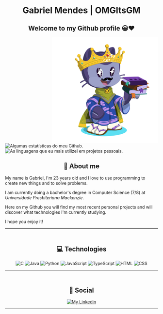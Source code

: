 <h1 align="center">Gabriel Mendes | OMGItsGM</h1>
<h2 align="center">Welcome to my Github profile 😀❤️</h2>

<img align="right" href="#" src="readme-files/octocat-1717422957778.png" width=350px title="My Octocat" alt="My Octocat">

<div align="left">

  <!-- Github Stats -->
  <img href="#" src="https://github-readme-stats.vercel.app/api?username=omgitsgm&show_icons=true&theme=dracula&bg_color=00000000" height="160px" title="Algumas estatísticas do meu Github."/>

  <!-- Most used Languages -->
  <img href="#" src="https://github-readme-stats.vercel.app/api/top-langs/?username=omgitsgm&show_icons=true&layout=compact&langs_count=6&theme=dracula&bg_color=00000000" height="160px" title="As linguagens que eu mais utilizei em projetos pessoais."/>

</div>

<h2 align="center">💬 About me</h2>

My name is Gabriel, I'm 23 years old and I love to use programming to create new things and to solve problems.

I am currently doing a bachelor's degree in Computer Science (7/8) at _Universidade Presbiteriana Mackenzie_.

Here on my Github you will find my most recent personal projects and will discover what technologies I'm currently studying.

I hope you enjoy it!

---

<div align="center" style="padding-top:10px">
  <h2>💻 Technologies</h2>

  <img href="#" src="https://cdn-icons-png.flaticon.com/512/3665/3665923.png" height="50px" title="C">
  <!-- <img href="#" src="https://cdn-icons-png.flaticon.com/512/6132/6132222.png" height="50px" title="C++"> -->
  <img href="#" src="https://cdn-icons-png.flaticon.com/512/5968/5968282.png" height="50px" title="Java">
  <img href="#" src="https://cdn-icons-png.flaticon.com/512/3098/3098090.png" height="50px" title="Python">
  <img href="#" src="https://cdn-icons-png.flaticon.com/512/5968/5968292.png" height="50px" title="JavaScript">
  <img href="#" src="https://cdn-icons-png.flaticon.com/512/5968/5968381.png" height="50px" title="TypeScript">
  <img href="#" src="https://cdn-icons-png.flaticon.com/512/1051/1051277.png" height="50px" title="HTML">
  <img href="#" src="https://cdn-icons-png.flaticon.com/512/732/732190.png" height="50px" title="CSS">
</div>

---

<div align="center" style="padding-top:10px">
  <h2> 📱 Social</h2>
  <a href="https://www.linkedin.com/in/luiz-gabriel-profirio-mendes/"><img href="#" src="https://cdn-icons-png.flaticon.com/512/3536/3536505.png" height="50px" title="My Linkedin"></a>
</div>
<hr>
